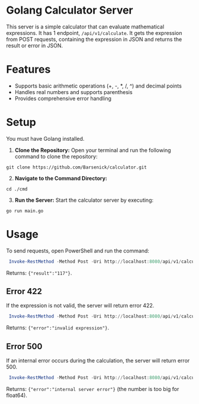 # Golang Calculator Server
This server is a simple calculator that can evaluate mathematical expressions. It has 1 endpoint, ```/api/v1/calculate```. It gets the expression from POST requests, containing the expression in JSON and returns the result or error in JSON.

# Features
- Supports basic arithmetic operations (+, -, *, /, ^) and decimal points
- Handles real numbers and supports parenthesis
- Provides comprehensive error handling

# Setup
You must have Golang installed.
1. **Clone the Repository:**
   Open your terminal and run the following command to clone the repository:
   
```
git clone https://github.com/Barsenick/calculator.git
```


  
2. **Navigate to the Command Directory:**
  ```
cd ./cmd
  ```

3. **Run the Server:**
Start the calculator server by executing:
```
go run main.go
```

# Usage
To send requests, open PowerShell and run the command:
``` powershell
 Invoke-RestMethod -Method Post -Uri http://localhost:8080/api/v1/calculate -ContentType 'application/json' -Body '{"expression": "5*(22.5+2.5")-2^3}'
```
Returns: ```{"result":"117"}```.

## Error 422
If the expression is not valid, the server will return error 422.

``` powershell
 Invoke-RestMethod -Method Post -Uri http://localhost:8080/api/v1/calculate -ContentType 'application/json' -Body '{"expression": "2+++2"}'
```
Returns: ```{"error":"invalid expression"}```.

## Error 500
If an internal error occurs during the calculation, the server will return error 500.

``` powershell
 Invoke-RestMethod -Method Post -Uri http://localhost:8080/api/v1/calculate -ContentType 'application/json' -Body '{"expression": "1+9999999999999999999999999999999999999999999999999999999999999999999999999999999999999999999999999999999999999999999999999999999999999999999999999999999999999999999999999999999999999999999999999999999999999999999999999999999999999999999999999999999999999999999999999999999999999999999999999999999999999999999999999999999999999999999999"}'
```
Returns: ```{"error":"internal server error"}``` (the number is too big for float64).
